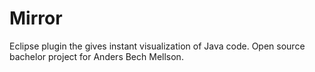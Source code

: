 Mirror
======

Eclipse plugin the gives instant visualization of Java code.
Open source bachelor project for Anders Bech Mellson.
